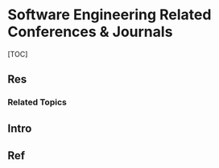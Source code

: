 # Software Engineering Related Conferences & Journals

[TOC]



## Res
### Related Topics



## Intro



## Ref
